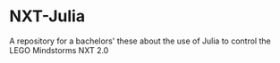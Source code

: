 # NXT-Julia
A repository for a bachelors' these about the use of Julia to control the LEGO Mindstorms NXT 2.0
